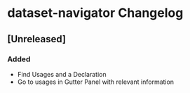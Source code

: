 <!-- Keep a Changelog guide -> https://keepachangelog.com -->

# dataset-navigator Changelog

## [Unreleased]
### Added
- Find Usages and a Declaration
- Go to usages in Gutter Panel with relevant information
